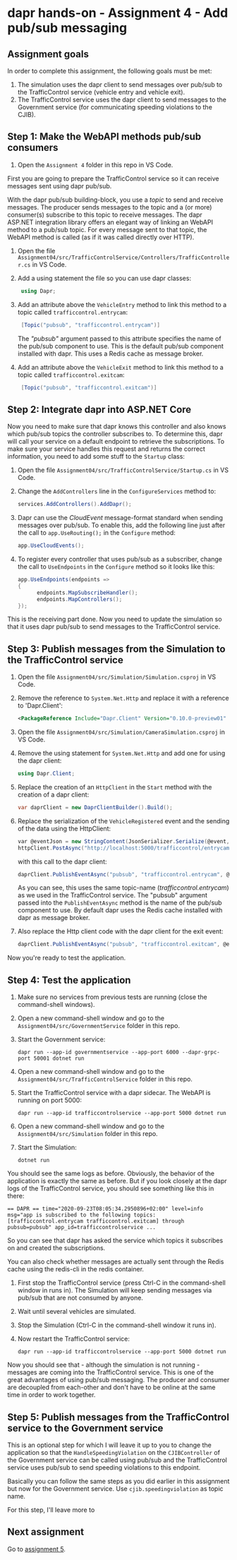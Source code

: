 # dapr hands-on - Assignment 4 - Add pub/sub messaging

## Assignment goals

In order to complete this assignment, the following goals must be met:

1. The simulation uses the dapr client to send messages over pub/sub to the TrafficControl service (vehicle entry and vehicle exit).
2. The TrafficControl service uses the dapr client to send messages to the Government service (for communicating speeding violations to the CJIB).

## Step 1: Make the WebAPI methods pub/sub consumers

1. Open the `Assignment 4` folder in this repo in VS Code.

First you are going to prepare the TrafficControl service so it can receive messages sent using dapr pub/sub.

With the dapr pub/sub building-block, you use a *topic* to send and receive messages. The producer sends messages to the topic and a (or more) consumer(s) subscribe to this topic to receive messages. The dapr ASP.NET integration library offers an elegant way of linking an WebAPI method to a pub/sub topic. For every message sent to that topic, the WebAPI method is called (as if it was called directly over HTTP).

1. Open the file `Assignment04/src/TrafficControlService/Controllers/TrafficController.cs` in VS Code.

2. Add a using statement the file so you can use dapr classes:

   ```csharp
    using Dapr;
   ```

3. Add an attribute above the `VehicleEntry` method to link this method to a topic called `trafficcontrol.entrycam`:

   ```csharp
    [Topic("pubsub", "trafficcontrol.entrycam")]
   ```

   The *"pubsub"* argument passed to this attribute specifies the name of the pub/sub component to use. This is the default pub/sub component installed with dapr. This uses a Redis cache as message broker.

4. Add an attribute above the `VehicleExit` method to link this method to a topic called `trafficcontrol.exitcam`:

   ```csharp
    [Topic("pubsub", "trafficcontrol.exitcam")]
   ```

## Step 2: Integrate dapr into ASP.NET Core

Now you need to make sure that dapr knows this controller and also knows which pub/sub topics the controller subscribes to. To determine this, dapr will call your service on a default endpoint to retrieve the subscriptions. To make sure your service handles this request and returns the correct information, you need to add some stuff to the `Startup` class:

1. Open the file `Assignment04/src/TrafficControlService/Startup.cs` in VS Code.

2. Change the `AddControllers` line in the `ConfigureServices` method to:

   ```csharp
   services.AddControllers().AddDapr();
   ```

3. Dapr can use the *CloudEvent* message-format standard when sending messages over pub/sub. To enable this, add the following line just after the call to `app.UseRouting();` in the `Configure` method:

   ```csharp
   app.UseCloudEvents();
   ```

4. To register every controller that uses pub/sub as a subscriber, change the call to `UseEndpoints` in the `Configure` method so it looks like this:

   ```csharp
   app.UseEndpoints(endpoints =>
   {
         endpoints.MapSubscribeHandler();
         endpoints.MapControllers();
   });
   ```

This is the receiving part done. Now you need to update the simulation so that it uses dapr pub/sub to send messages to the TrafficControl service.

## Step 3: Publish messages from the Simulation to the TrafficControl service

1. Open the file `Assignment04/src/Simulation/Simulation.csproj` in VS Code.

2. Remove the reference to `System.Net.Http` and replace it with a reference to 'Dapr.Client':

   ```xml
   <PackageReference Include="Dapr.Client" Version="0.10.0-preview01" />
   ```

3. Open the file `Assignment04/src/Simulation/CameraSimulation.csproj` in VS Code.

4. Remove the using statement for `System.Net.Http` and add one for using the dapr client:

   ```csharp
   using Dapr.Client;
   ```

5. Replace the creation of an `HttpClient` in the `Start` method with the creation of a dapr client:

   ```csharp
   var daprClient = new DaprClientBuilder().Build();
   ```

6. Replace the serialization of the `VehicleRegistered` event and the sending of the data using the HttpClient:

   ```csharp
   var @eventJson = new StringContent(JsonSerializer.Serialize(@event, _jsonSerializerOptions), Encoding.UTF8, "application/json");
   httpClient.PostAsync("http://localhost:5000/trafficcontrol/entrycam", @eventJson).Wait();
   ```

   with this call to the dapr client:

   ```csharp
   daprClient.PublishEventAsync("pubsub", "trafficcontrol.entrycam", @event).Wait();
   ```

   As you can see, this uses the same topic-name (*trafficcontrol.entrycam*) as we used in the TrafficControl service. The "pubsub" argument passed into the `PublishEventAsync` method is the name of the pub/sub component to use. By default dapr uses the Redis cache installed with dapr as message broker.

7. Also replace the Http client code with the dapr client for the exit event:

   ```csharp
   daprClient.PublishEventAsync("pubsub", "trafficcontrol.exitcam", @event).Wait();
   ```

Now you're ready to test the application.

## Step 4: Test the application

1. Make sure no services from previous tests are running (close the command-shell windows).

2. Open a new command-shell window and go to the `Assignment04/src/GovernmentService` folder in this repo.

3. Start the Government service:

   ```
   dapr run --app-id governmentservice --app-port 6000 --dapr-grpc-port 50001 dotnet run
   ```

2. Open a new command-shell window and go to the `Assignment04/src/TrafficControlService` folder in this repo.

3. Start the TrafficControl service with a dapr sidecar. The WebAPI is running on port 5000:

   ```
   dapr run --app-id trafficcontrolservice --app-port 5000 dotnet run
   ```

4. Open a new command-shell window and go to the `Assignment04/src/Simulation` folder in this repo.

5. Start the Simulation:

   ```
   dotnet run
   ```

You should see the same logs as before. Obviously, the behavior of the application is exactly the same as before. But if you look closely at the dapr logs of the TrafficControl service, you should see something like this in there:

```
== DAPR == time="2020-09-23T08:05:34.2950896+02:00" level=info msg="app is subscribed to the following topics: [trafficcontrol.entrycam trafficcontrol.exitcam] through pubsub=pubsub" app_id=trafficcontrolservice ...
```

So you can see that dapr has asked the service which topics it subscribes on and created the subscriptions.

You can also check whether messages are actually sent through the Redis cache using the redis-cli in the redis container.

1. First stop the TrafficControl service (press Ctrl-C in the command-shell window in runs in). The Simulation will keep sending messages via pub/sub that are not consumed by anyone.

2. Wait until several vehicles are simulated.

3. Stop the Simulation (Ctrl-C in the command-shell window it runs in).

4. Now restart the TrafficControl service:

   ```
   dapr run --app-id trafficcontrolservice --app-port 5000 dotnet run
   ```

Now you should see that - although the simulation is not running - messages are coming into the TrafficControl service. This is one of the great advantages of using pub/sub messaging. The producer and consumer are decoupled from each-other and don't have to be online at the same time in order to work together.

## Step 5: Publish messages from the TrafficControl service to the Government service

This is an optional step for which I will leave it up to you to change the application so that the `HandleSpeedingViolation` on the `CJIBController` of the Government service can be called using pub/sub and the TrafficControl service uses pub/sub to send speeding violations to this endpoint.

Basically you can follow the same steps as you did earlier in this assignment but now for the Government service. Use `cjib.speedingviolation` as topic name.

For this step, I'll leave more to

## Next assignment

Go to [assignment 5](../Assignment05/README.md).